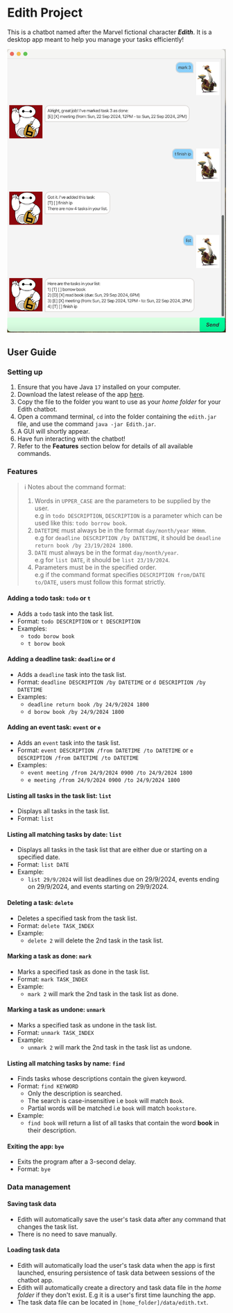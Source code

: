 # Edith Project

This is a chatbot named after the Marvel fictional character **_Edith_**.
It is a desktop app meant to help you manage your tasks efficiently!

![Picture of Edith Chatbot Application](./docs/Ui.png)

## User Guide

### Setting up
1. Ensure that you have Java `17` installed on your computer.
2. Download the latest release of the app [here](https://github.com/sam-theman88/ip/releases).
3. Copy the file to the folder you want to use as your _home folder_ for your Edith chatbot.
4. Open a command terminal, `cd` into the folder containing the `edith.jar` file, and use the command `java -jar Edith.jar`.
5. A GUI will shortly appear.
6. Have fun interacting with the chatbot!
7. Refer to the **Features** section below for details of all available commands.

### Features
> ℹ️ Notes about the command format:
> 1. Words in `UPPER_CASE` are the parameters to be supplied by the user.<br>
     e.g in `todo DESCRIPTION`, `DESCRIPTION` is a parameter which can be used like this: `todo borrow book`.
> 2. `DATETIME` must always be in the format `day/month/year HHmm`.<br>
     e.g for `deadline DESCRIPTION /by DATETIME`, it should be `deadline return book /by 23/19/2024 1800`.
> 3. `DATE` must always be in the format `day/month/year`.<br>
     e.g for `list DATE`, it should be `list 23/19/2024`.
> 4. Parameters must be in the specified order.<br>
     e.g if the command format specifies `DESCRIPTION from/DATE to/DATE`, users must follow this format strictly.

#### Adding a todo task: `todo` or `t`
- Adds a `todo` task into the task list.
- Format: `todo DESCRIPTION` or `t DESCRIPTION`
- Examples:
  - `todo borow book`
  - `t borow book`

#### Adding a deadline task: `deadline` or `d`
- Adds a `deadline` task into the task list.
- Format: `deadline DESCRIPTION /by DATETIME` or `d DESCRIPTION /by DATETIME`
- Examples:
  - `deadline return book /by 24/9/2024 1800`
  - `d borow book /by 24/9/2024 1800`

#### Adding an event task: `event` or `e`
- Adds an `event` task into the task list.
- Format: `event DESCRIPTION /from DATETIME /to DATETIME` or `e DESCRIPTION /from DATETIME /to DATETIME`
- Examples:
  - `event meeting /from 24/9/2024 0900 /to 24/9/2024 1800`
  - `e meeting /from 24/9/2024 0900 /to 24/9/2024 1800`

#### Listing all tasks in the task list: `list`
- Displays all tasks in the task list. 
- Format: `list`

#### Listing all matching tasks by date: `list`
- Displays all tasks in the task list that are either due or starting on a specified date.
- Format: `list DATE`
- Example:
  - `list 29/9/2024` will list deadlines due on 29/9/2024, events ending on 29/9/2024, and events starting on 29/9/2024.

#### Deleting a task: `delete`
- Deletes a specified task from the task list.
- Format: `delete TASK_INDEX`
- Example:
  - `delete 2` will delete the 2nd task in the task list.

#### Marking a task as done: `mark`
- Marks a specified task as done in the task list.
- Format: `mark TASK_INDEX`
- Example:
  - `mark 2` will mark the 2nd task in the task list as done.

#### Marking a task as undone: `unmark`
- Marks a specified task as undone in the task list.
- Format: `unmark TASK_INDEX`
- Example:
  - `unmark 2` will mark the 2nd task in the task list as undone.

#### Listing all matching tasks by name: `find`
- Finds tasks whose descriptions contain the given keyword.
- Format: `find KEYWORD`
  - Only the description is searched. 
  - The search is case-insensitive i.e `book` will match `Book`.
  - Partial words will be matched i.e `book` will match `bookstore`.
- Example:
  - `find book` will return a list of all tasks that contain the word **book** in their description.

#### Exiting the app: `bye`
- Exits the program after a 3-second delay.
- Format: `bye`

###  Data management

#### Saving task data
- Edith will automatically save the user's task data after any command that changes the task list.
- There is no need to save manually.

#### Loading task data
- Edith will automatically load the user's task data when the app is first launched, ensuring persistence of task data between sessions of the chatbot app.
- Edith will automatically create a directory and task data file in the _home folder_ if they don't exist. E.g it is a user's first time launching the app.
- The task data file can be located in `[home_folder]/data/edith.txt`. 